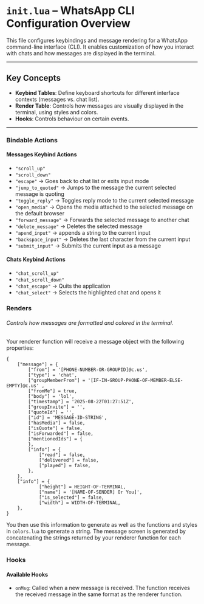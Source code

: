 # `init.lua` – WhatsApp CLI Configuration Overview

This file configures keybindings and message rendering for a WhatsApp command-line interface (CLI). It enables customization of how you interact with chats and how messages are displayed in the terminal.

---

## Key Concepts

- **Keybind Tables**: Define keyboard shortcuts for different interface contexts (messages vs. chat list).
- **Render Table**: Controls how messages are visually displayed in the terminal, using styles and colors.
- **Hooks**: Controls behaviour on certain events.

---

### Bindable Actions

#### Messages Keybind Actions

- `"scroll_up"`
- `"scroll_down"`
- `"escape"` -> Goes back to chat list or exits input mode
- `"jump_to_quoted"` -> Jumps to the message the current selected message is quoting
- `"toggle_reply"` -> Toggles reply mode to the current selected message
- `"open_media"` -> Opens the media attached to the selected message on the default browser
- `"forward_message"` -> Forwards the selected message to another chat
- `"delete_message"` -> Deletes the selected message
- `"apend_input"` -> appends a string to the current input
- `"backspace_input"` -> Deletes the last character from the current input
- `"submit_input"` -> Submits the current input as a message

#### Chats Keybind Actions

- `"chat_scroll_up"`
- `"chat_scroll_down"`
- `"chat_escape"` -> Quits the application
- `"chat_select"` -> Selects the highlighted chat and opens it


### Renders

###### Controls how messages are formatted and colored in the terminal.

Your renderer function will receive a message object with the following properties:

```
{
    ["message"] = {
        ["from"] = '[PHONE-NUMBER-OR-GROUPID]@c.us',
        ["type"] = 'chat',
        ["groupMemberFrom"] = '[IF-IN-GROUP-PHONE-OF-MEMBER-ELSE-EMPTY]@c.us' ,
        ["fromMe"] = true,
        ["body"] = 'lol',
        ["timestamp"] = '2025-08-22T01:27:51Z',
        ["groupInvite"] = '',
        ["quoteId"] = '',
        ["id"] = 'MESSAGE-ID-STRING',
        ["hasMedia"] = false,
        ["isQuote"] = false,
        ["isForwarded"] = false,
        ["mentionedIds"] = {
        },
        ["info"] = {
            ["read"] = false,
            ["delivered"] = false,
            ["played"] = false,
        },
    },
    ["info"] = {
            ["height"] = HEIGHT-OF-TERMINAL,
            ["name"] = '[NAME-OF-SENDER] Or You]',
            ["is_selected"] = false,
            ["width"] = WIDTH-OF-TERMINAL,
    },
}
```

You then use this information to generate as well as the functions and styles in `colors.lua` to generate a string. The message screen is generated by concatenating the strings returned by your renderer function for each message.


### Hooks

#### Available Hooks

- `onMsg`: Called when a new message is received. The function receives the received message in the same format as the renderer function.

